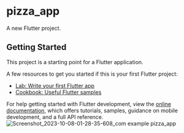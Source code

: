 # pizza_app

A new Flutter project.

## Getting Started

This project is a starting point for a Flutter application.

A few resources to get you started if this is your first Flutter project:

- [Lab: Write your first Flutter app](https://docs.flutter.dev/get-started/codelab)
- [Cookbook: Useful Flutter samples](https://docs.flutter.dev/cookbook)

For help getting started with Flutter development, view the
[online documentation](https://docs.flutter.dev/), which offers tutorials,
samples, guidance on mobile development, and a full API reference.
![Screenshot_2023-10-08-01-28-35-608_com example pizza_app](https://github.com/fuatebuzeyneb/pizaa-app-UI/assets/97165364/acd3c489-9617-4f90-9948-76ad949344f6)
